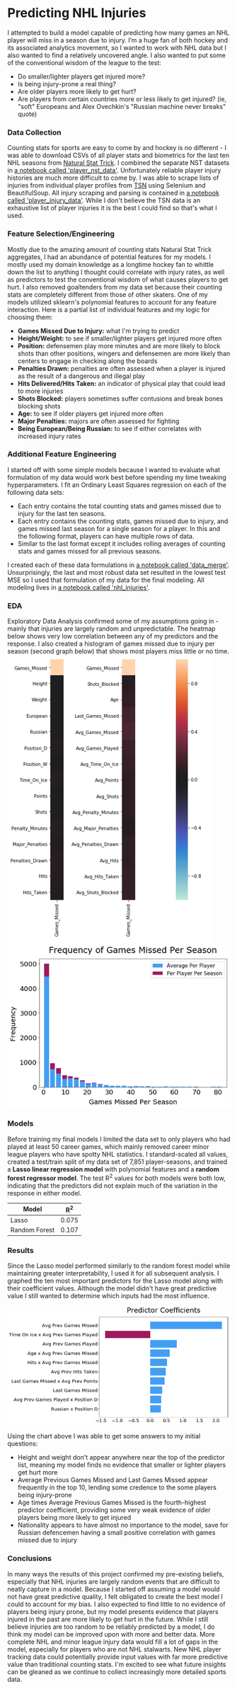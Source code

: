 # Predicting NHL Injuries

I attempted to build a model capable of predicting how many games an NHL player will miss in a season due to injury. I’m a huge fan of both hockey and its associated analytics movement, so I wanted to work with NHL data but I also wanted to find a relatively uncovered angle. I also wanted to put some of the conventional wisdom of the league to the test:
* Do smaller/lighter players get injured more?
* Is being injury-prone a real thing?
* Are older players more likely to get hurt?
* Are players from certain countries more or less likely to get injured? (ie, "soft" Europeans and Alex Ovechkin's "Russian machine never breaks" quote)

### Data Collection

Counting stats for sports are easy to come by and hockey is no different - I was able to download CSVs of all player stats and biometrics for the last ten NHL seasons from [Natural Stat Trick](https://www.naturalstattrick.com). I combined the separate NST datasets in [a notebook called 'player_nst_data'](work/player_nst_data.ipynb). Unfortunately reliable player injury histories are much more difficult to come by. I was able to scrape lists of injuries from individual player profiles from [TSN](https://www.tsn.ca/nhl) using Selenium and BeautifulSoup. All injury scraping and parsing is contained in [a notebook called 'player_injury_data'](work/player_injury_data.ipynb). While I don't believe the TSN data is an exhaustive list of player injuries it is the best I could find so that's what I used.

### Feature Selection/Engineering

Mostly due to the amazing amount of counting stats Natural Stat Trick aggregates, I had an abundance of potential features for my models. I mostly used my domain knowledge as a longtime hockey fan to whittle down the list to anything I thought could correlate with injury rates, as well as predictors to test the conventional wisdom of what causes players to get hurt. I also removed goaltenders from my data set because their counting stats are completely different from those of other skaters. One of my models utilized sklearn's polynomial features to account for any feature interaction. Here is a partial list of individual features and my logic for choosing them:
* **Games Missed Due to Injury:** what I'm trying to predict
* **Height/Weight:** to see if smaller/lighter players get injured more often
* **Position:** defensemen play more minutes and are more likely to block shots than other positions, wingers and defensemen are more likely than centers to engage in checking along the boards
* **Penalties Drawn:** penalties are often assessed when a player is injured as the result of a dangerous and illegal play
* **Hits Delivered/Hits Taken:** an indicator of physical play that could lead to more injuries
* **Shots Blocked:** players sometimes suffer contusions and break bones blocking shots
* **Age:** to see if older players get injured more often
* **Major Penalties:** majors are often assessed for fighting
* **Being European/Being Russian:** to see if either correlates with increased injury rates

### Additional Feature Engineering

I started off with some simple models because I wanted to evaluate what formulation of my data would work best before spending my time tweaking hyperparameters. I fit an Ordinary Least Squares regression on each of the following data sets:
* Each entry contains the total counting stats and games missed due to injury for the last ten seasons.
* Each entry contains the counting stats, games missed due to injury, and games missed last season for a single season for a player. In this and the following format, players can have multiple rows of data.
* Similar to the last format except it includes rolling averages of counting stats and games missed for all previous seasons.

I created each of these data formulations in [a notebook called 'data_merge'](work/data_merge.ipynb). Unsurprisingly, the last and most robust data set resulted in the lowest test MSE so I used that formulation of my data for the final modeling. All modeling lives in [a notebook called 'nhl_injuries'](nhl_injuries.ipynb).

### EDA

Exploratory Data Analysis confirmed some of my assumptions going in - mainly that injuries are largely random and unpredictable. The heatmap below shows very low correlation between any of my predictors and the response. I also created a histogram of games missed due to injury per season (second graph below) that shows most players miss little or no time.  
![Predictor/Response Correlation Heatmap](img/heatmap.png)  
![Games Missed Due to Injury Histogram](img/hist.png)  

### Models

Before training my final models I limited the data set to only players who had played at least 50 career games, which mainly removed career minor league players who have spotty NHL statistics. I standard-scaled all values, created a test/train split of my data set of 7,851 player-seasons, and trained a **Lasso linear regression model** with polynomial features and a **random forest regressor model**. The test R<sup>2</sup> values for both models were both low, indicating that the predictors did not explain much of the variation in the response in either model.

| Model         | R<sup>2</sup> |
| ------------- | ------------- |
| Lasso         | 0.075         |
| Random Forest | 0.107         |

### Results

Since the Lasso model performed similarly to the random forest model while maintaining greater interpretability, I used it for all subsequent analysis. I graphed the ten most important predictors for the Lasso model along with their coefficient values. Although the model didn't have great predictive value I still wanted to determine which inputs had the most influence.

![Predictor Coefficients](img/inference.png)

Using the chart above I was able to get some answers to my initial questions:
* Height and weight don't appear anywhere near the top of the predictor list, meaning my model finds no evidence that smaller or lighter players get hurt more
* Average Previous Games Missed and Last Games Missed appear frequently in the top 10, lending some credence to the some players being injury-prone
* Age times Average Previous Games Missed is the fourth-highest predictor coefficient, providing some very weak evidence of older players being more likely to get injured
* Nationality appears to have almost no importance to the model, save for Russian defencemen having a small positive correlation with games missed due to injury

### Conclusions

In many ways the results of this project confirmed my pre-existing beliefs, especially that NHL injuries are largely random events that are difficult to neatly capture in a model. Because I started off assuming a model would not have great predictive quality, I felt obligated to create the best model I could to account for my bias. I also expected to find little to no evidence of players being injury prone, but my model presents evidence that players injured in the past are more likely to get hurt in the future. While I still believe injuries are too random to be reliably predicted by a model, I do think my model can be improved upon with more and better data. More complete NHL and minor league injury data would fill a lot of gaps in the model, especially for players who are not NHL stalwarts. New NHL player tracking data could potentially provide input values with far more predictive value than traditional counting stats. I'm excited to see what future insights can be gleaned as we continue to collect increasingly more detailed sports data.

